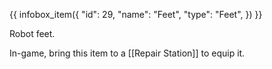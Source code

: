 {{ infobox_item({
	"id": 29,
	"name": "Feet",
	"type": "Feet",
}) }}

Robot feet.

In-game, bring this item to a [[Repair Station]] to equip it.
